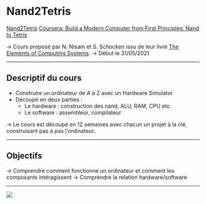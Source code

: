 # Nand2Tetris
[Nand2Tetris](https://www.nand2tetris.org/)
[Coursera: Build a Modern Computer from First Principles: Nand to Tetris](https://www.coursera.org/learn/build-a-computer)

-> Cours proposé par N. Nisam et S. Schocken issu de leur livre [The Elements of Computing Systems](https://www.amazon.com/Elements-Computing-Systems-Building-Principles/dp/0262640686).
-> Début le 31/05/2021
***
## Descriptif du cours
* Construire un ordinateur de A à Z avec un Hardware Simulator
* Découpé en deux parties : 
  * Le hardware : construction des nand, ALU, RAM, CPU etc.
  * Le software : assembleur, compilateur

-> Le cours est découpé en 12 semaines avec chacun un projet à la clé, construisant pas à pas l'ordinateur.
***
## Objectifs 
-> Comprendre comment fonctionne un ordinateur et comment les composants intéragissent
-> Comprendre la relation hardware/software
***
![](https://camo.githubusercontent.com/a49d2f1fa5b8298684d739b6778458a0bf7151e8a67936cf12784624a7fd2961/68747470733a2f2f6d69726f2e6d656469756d2e636f6d2f6d61782f313430302f312a4d416571316a7a37584e705751654a497837553732512e706e67)



